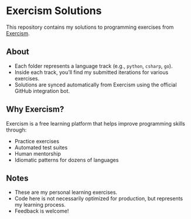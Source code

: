 # Exercism Solutions

This repository contains my solutions to programming exercises from [Exercism](https://exercism.org/).

## About

- Each folder represents a language track (e.g., `python`, `csharp`, `go`).
- Inside each track, you’ll find my submitted iterations for various exercises.
- Solutions are synced automatically from Exercism using the official GitHub integration bot.

## Why Exercism?

Exercism is a free learning platform that helps improve programming skills through:
- Practice exercises
- Automated test suites
- Human mentorship
- Idiomatic patterns for dozens of languages

## Notes

- These are my personal learning exercises.
- Code here is not necessarily optimized for production, but represents my learning process.
- Feedback is welcome!
